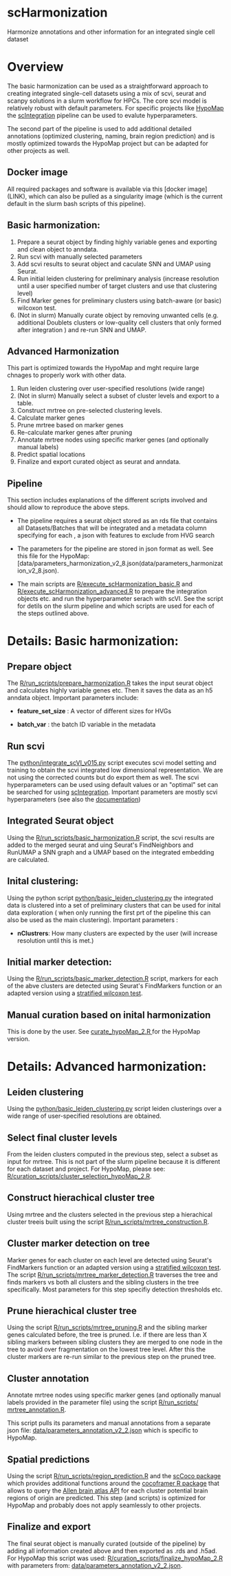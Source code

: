 # scHarmonization
Harmonize annotations and other information for an integrated single cell dataset 

# Overview

The basic harmonization can be used as a straightforward approach to creating integrated single-cell datasets using a mix of scvi, seurat and scanpy solutions in a slurm workflow for HPCs.
The core scvi model is relatively robust with default parameters. For specific projects like [HypoMap](LINK) the [scIntegration](LINK) pipeline can be used to evalute hyperparameters. 

The second part of the pipeline is used to add additional detailed annotations (optimized clustering, naming, brain region prediction) and is mostly optimized towards the HypoMap project but can be adapted for other projects as well.

## Docker image

All required packages and software is available via this [docker image] (LINK), which can also be pulled as a singularity image (which is the current default in the slurm bash scripts of this pipeline).

## Basic harmonization:
1. Prepare a seurat object by finding highly variable genes and exporting and clean object to anndata.
2. Run scvi with manually selected parameters
3. Add scvi results to seurat object and caculate SNN and UMAP using Seurat.
4. Run initial leiden clustering for preliminary analysis (increase resolution until a user specified number of target clusters and use that clustering level)
5. Find Marker genes for preliminary clusters using batch-aware (or basic) wilcoxon test.
6. (Not in slurm) Manually curate object by removing unwanted cells (e.g. additional Doublets clusters or low-quality cell clusters that only formed after integration ) and re-run SNN and UMAP.

## Advanced Harmonization

This part is optimized towards the HypoMap and mght require large chnages to properly work with other data.

1. Run leiden clustering over user-specified resolutions (wide range)
2. (Not in slurm) Manually select a subset of cluster levels and export to a table.
3. Construct mrtree on pre-selected clustering levels.
4. Calculate marker genes
5. Prune mrtree based on marker genes
6. Re-calculate marker genes after pruning
7. Annotate mrtree nodes using specific marker genes (and optionally manual labels)
8. Predict spatial locations
9. Finalize and export curated object as seurat and anndata.

## Pipeline

This section includes explanations of the different scripts involved and should allow to reproduce the above steps.

- The pipeline requires a seurat object stored as an rds file that contains all Datasets/Batches that will be integrated and a metadata column specifying for each , a json with features to exclude from HVG search 

- The parameters for the pipeline are stored in json format as well. See this file for the HypoMap: [data/parameters_harmonization_v2_8.json(data/parameters_harmonization_v2_8.json).

- The main scripts are [R/execute_scHarmonization_basic.R](R/execute_scHarmonization_basic.R) and [R/execute_scHarmonization_advanced.R](R/execute_scHarmonization_advanced.R) to prepare the integration objects etc. and run the hyperparameter serach with scVI. See the script for detils on the slurm pipeline and which scripts are used for each of the steps outlined above.

# Details: Basic harmonization: 

## Prepare object

The [R/run_scripts/prepare_harmonization.R](R/run_scripts/prepare_harmonization.R) takes the input seurat object and calculates highly variable genes etc. Then it saves the data as an h5 anndata object.
Important parameters include:

- **feature_set_size** : A vector of different sizes for HVGs

- **batch_var** : the batch ID variable in the metadata

## Run scvi

The [python/integrate_scVI_v015.py](python/integrate_scVI_v015.py) script executes scvi model setting and training to obtain the scvi integrated low dimensional representation. We are not using the corrected counts but do export them as well. The scvi hyperparameters can be used using default values or an "optimal" set can be searched for using [scIntegration](LINK). 
Important parameters are mostly scvi hyperparameters (see also the [documentation](https://docs.scvi-tools.org/en/stable/api/reference/scvi.model.SCVI.html))

## Integrated Seurat object

Using the [R/run_scripts/basic_harmonization.R](R/run_scripts/basic_harmonization.R) script, the scvi results are added to the merged seurat and uing Seurat's FindNeighbors and RunUMAP a SNN graph and a UMAP based on the integrated embedding are calculated.

## Inital clustering:

Using the python script [python/basic_leiden_clustering.py](python/basic_leiden_clustering.py) the integrated data is clustered into a set of preliminary clusters that can be used for inital data exploration ( when only running the first prt of the pipeline this can also be used as the main clustering). 
Important parameters :
- **nClustrers**: How many clusters are expected by the user (will increase resolution until this is met.)

## Initial marker detection:

Using the [R/run_scripts/basic_marker_detection.R](R/run_scripts/basic_marker_detection.R) script, markers for each of the abve clusters are detected using Seurat's FindMarkers function or an adapted version using a [stratified wilcoxon test](https://github.com/KChen-lab/stratified-tests-for-seurat).

## Manual curation based on inital harmonization

This is done by the user. See [curate_hypoMap_2.R ](curate_hypoMap_2.R ) for the HypoMap version.

# Details: Advanced harmonization: 

##  Leiden clustering 

Using the [python/basic_leiden_clustering.py](python/basic_leiden_clustering.py) script leiden clusterings over a wide range of user-specified resolutions are obtained.

## Select final cluster levels

From the leiden clusters computed in the previous step, select a subset as input for mrtree. This is not part of the slurm pipeline because it is different for each dataset and project. For HypoMap, please see: [R/curation_scripts/cluster_selection_hypoMap_2.R](R/curation_scripts/cluster_selection_hypoMap_2.R).

## Construct hierachical cluster tree

Using mrtree and the clusters selected in the previous step a hierachical cluster treeis built using the script [R/run_scripts/mrtree_construction.R](R/run_scripts/mrtree_construction.R).

## Cluster marker detection on tree

Marker genes for each cluster on each level are detected using Seurat's FindMarkers function or an adapted version using a [stratified wilcoxon test](https://github.com/KChen-lab/stratified-tests-for-seurat). The script [R/run_scripts/mrtree_marker_detection.R](R/run_scripts/mrtree_marker_detection.R) traverses the tree and finds markers vs both all clusters and the sibling clusters in the tree specifically. Most parameters for this step specifiy detection thresholds etc.

## Prune hierachical cluster tree

Using the script [R/run_scripts/mrtree_pruning.R](R/run_scripts/mrtree_pruning.R) and the sibling marker genes calculated before, the tree is pruned. I.e. if there are less than X sibling markers between sibling clusters they are merged to one node in the tree to avoid over fragmentation on the lowest tree level.
After this the cluster markers are re-run similar to the previous step on the pruned tree.

## Cluster annotation

Annotate mrtree nodes using specific marker genes (and optionally manual labels provided in the parameter file) using the script [R/run_scripts/
mrtree_annotation.R](R/run_scripts/mrtree_annotation.R).

This script pulls its parameters and manual annotations from a separate json file: [data/parameters_annotation_v2_2.json](data/parameters_annotation_v2_2.json) which is specific to HypoMap.

## Spatial predictions

Using the script [R/run_scripts/region_prediction.R](R/run_scripts/region_prediction.R) and the [scCoco package](LINK) which provides additional functions around the [cocoframer R package](https://github.com/AllenInstitute/cocoframer) that allows to query the [Allen brain atlas API](atlas.brain-map.org) for each cluster potential brain regions of origin are predicted. This step (and scripts) is optimized for HypoMap and probably does not apply seamlessly to other projects.

## Finalize and export 

The final seurat object is manually curated (outside of the pipeline) by adding all information created above and then exported as .rds and .h5ad.
For HypoMap this script was used: [R/curation_scripts/finalize_hypoMap_2.R](R/curation_scripts/finalize_hypoMap_2.R) with parameters from: [data/parameters_annotation_v2_2.json](data/parameters_annotation_v2_2.json).



